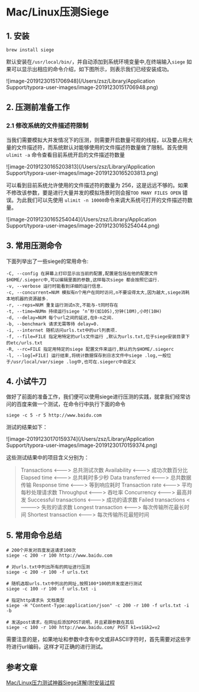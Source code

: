 # Mac/Linux压测Siege

## 1. 安装

```
brew install siege
```

默认安装在`/usr/local/bin/`，并自动添加到系统环境变量中,在终端输入`siege` 如果可以显示出相应的命令介绍，如下图所示，则表示我们已经安装成功。

![image-20191230151706948](/Users/zsz/Library/Application Support/typora-user-images/image-20191230151706948.png)

## 2. 压测前准备工作

### 2.1 修改系统的文件描述符限制

当我们需要模拟大并发情况下的压测，则需要开启数量可观的线程，以及要占用大量的文件描述符，而系统默认对能够使用的文件描述符数量做了限制。首先使用 `ulimit -a` 命令查看目前系统开启的文件描述符数量

![image-20191230165203813](/Users/zsz/Library/Application Support/typora-user-images/image-20191230165203813.png)

可以看到目前系统允许使用的文件描述符的数量为 256，这是远远不够的。如果不修改该参数，要是进行大量并发的模拟场景时则会报`TOO MANY FILES OPEN` 错误。为此我们可以先使用 `ulimit -n 10000`命令来调大系统可打开的文件描述符数量。

![image-20191230165254044](/Users/zsz/Library/Application Support/typora-user-images/image-20191230165254044.png)

## 3. 常用压测命令

下面列举出了一些siege的常用命令:

```
-C, --config 在屏幕上打印显示出当前的配置,配置是包括在他的配置文件$HOME/.siegerc中,可以编辑里面的参数,这样每次siege 都会按照它运行.
-v, --verbose 运行时能看到详细的运行信息.
-c, --concurrent=NUM 模拟有n个用户在同时访问,n不要设得太大,因为越大,siege消耗本地机器的资源越多.
-r, --reps=NUM 重复运行测试n次,不能与-t同时存在
-t, --time=NUMm 持续运行siege ‘n’秒(如10S),分钟(10M),小时(10H)
-d, --delay=NUM 每个url之间的延迟,在0-n之间.
-b, --benchmark 请求无需等待 delay=0.
-i, --internet 随机访问urls.txt中的url列表项.
-f, --file=FILE 指定用特定的urls文件运行 ,默认为urls.txt,位于siege安装目录下的etc/urls.txt
-R, --rc=FILE 指定用特定的siege 配置文件来运行,默认的为$HOME/.siegerc
-l, --log[=FILE] 运行结束,将统计数据保存到日志文件中siege .log,一般位于/usr/local/var/siege .log中,也可在.siegerc中自定义
```

## 4. 小试牛刀

做好了前面的准备工作，我们便可以使用siege进行压测的实践，就拿我们经常访问的百度来做一个测试，在命令行中执行下面的命令

```
siege -c 5 -r 5 http://www.baidu.com
```

测试的结果如下：

![image-20191230170159374](/Users/zsz/Library/Application Support/typora-user-images/image-20191230170159374.png)

这些测试结果中的项目含义分别为：

>Transactions <———> 总共测试次数
>Availability <———> 成功次数百分比
>Elapsed time <———> 总共耗时多少秒
>Data transferred <———> 总共数据传输
>Response time <———> 等到响应耗时
>Transaction rate <———> 平均每秒处理请求数
>Throughput <———> 吞吐率
>Concurrency <———> 最高并发
>Successful transactions <———> 成功的请求数
>Failed transactions <———> 失败的请求数
>Longest transaction <———> 每次传输所花最长时间
>Shortest transaction <———> 每次传输所花最短时间

## 5. 常用命令总结

```
# 200个并发对百度发送请求100次
siege -c 200 -r 100 http://www.baidu.com

# 对urls.txt中列出所有的网址进行压测
siege -c 200 -r 100 -f urls.txt

# 随机选取urls.txt中列出的网址,按照100*100的并发度进行测试
siege -c 100 -r 100 -f urls.txt -i

# 指定http请求头 文档类型
siege -H "Content-Type:application/json" -c 200 -r 100 -f urls.txt -i -b

# 发送post请求，在网址后添加POST说明，并且紧跟参数在其后
siege -c 100 -r 100 http://www.baidu.com/ POST k1=v1&k2=v2
```

需要注意的是，如果地址和参数中含有中文或非ASCII字符时，首先需要对这些字符进行url编码，这样才可正确的进行测试。

## 参考文章

[Mac/Linux压力测试神器Siege详解(附安装过程](https://blog.csdn.net/lisongjia123/article/details/79718843)